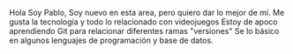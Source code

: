 Hola Soy Pablo, Soy nuevo en esta area, pero quiero dar lo mejor de mí.
Me gusta la tecnología y todo lo relacionado con videojuegos
Estoy de apoco aprendiendo Git para relacionar diferentes ramas "versiones"
Se lo básico en algunos lenguajes de programación y base de datos.
